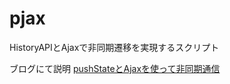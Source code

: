 pjax
====

HistoryAPIとAjaxで非同期遷移を実現するスクリプト

ブログにて説明
[pushStateとAjaxを使って非同期通信](http://webkatu.com/archives/pushstate-ajax/ "pushStateとAjaxを使って非同期通信")
